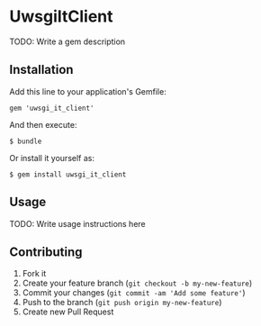 # UwsgiItClient

TODO: Write a gem description

## Installation

Add this line to your application's Gemfile:

    gem 'uwsgi_it_client'

And then execute:

    $ bundle

Or install it yourself as:

    $ gem install uwsgi_it_client

## Usage

TODO: Write usage instructions here

## Contributing

1. Fork it
2. Create your feature branch (`git checkout -b my-new-feature`)
3. Commit your changes (`git commit -am 'Add some feature'`)
4. Push to the branch (`git push origin my-new-feature`)
5. Create new Pull Request
